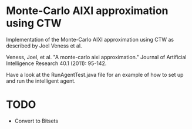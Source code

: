 # Monte-Carlo AIXI approximation using CTW

Implementation of the Monte-Carlo AIXI approximation using CTW as described by Joel Veness et al.

Veness, Joel, et al. "A monte-carlo aixi approximation." Journal of Artificial Intelligence Research 40.1 (2011): 95-142.


Have a look at the RunAgentTest.java file for an example of how to set up and run the intelligent agent.

# TODO
 * Convert to Bitsets

